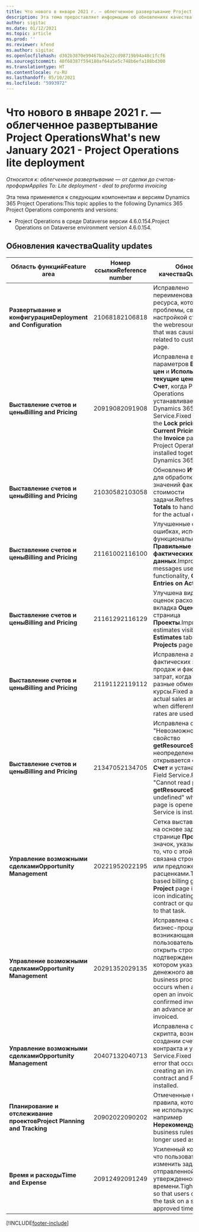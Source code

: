 ```yaml
---
title: Что нового в январе 2021 г. — облегченное развертывание Project Operations
description: Эта тема предоставляет информацию об обновлениях качества, доступных в облегченном развертывании Project Operations выпуска за январь 2021 г.
author: sigitac
ms.date: 01/12/2021
ms.topic: article
ms.prod: ''
ms.reviewer: kfend
ms.author: sigitac
ms.openlocfilehash: d302b3870e99467ba2e22cd98719b94a48c1fcf6
ms.sourcegitcommit: 40f68387f594180af64a5e5c748b6efa188bd300
ms.translationtype: HT
ms.contentlocale: ru-RU
ms.lasthandoff: 05/10/2021
ms.locfileid: "5993972"
---
```

# <a name="whats-new-january-2021---project-operations-lite-deployment"></a><span data-ttu-id="41871-103">Что нового в январе 2021 г. — облегченное развертывание Project Operations</span><span class="sxs-lookup"><span data-stu-id="41871-103">What's new January 2021 - Project Operations lite deployment</span></span>


<span data-ttu-id="41871-104">_Относится к: облегченное развертывание — от сделки до счетов-проформ_</span><span class="sxs-lookup"><span data-stu-id="41871-104">_Applies To: Lite deployment - deal to proforma invoicing_</span></span>

<span data-ttu-id="41871-105">Эта тема применяется к следующим компонентам и версиям Dynamics 365 Project Operations:</span><span class="sxs-lookup"><span data-stu-id="41871-105">This topic applies to the following Dynamics 365 Project Operations components and versions:</span></span>

  - <span data-ttu-id="41871-106">Project Operations в среде Dataverse версии 4.6.0.154.</span><span class="sxs-lookup"><span data-stu-id="41871-106">Project Operations on Dataverse environment version 4.6.0.154.</span></span>
  
## <a name="quality-updates"></a><span data-ttu-id="41871-107">Обновления качества</span><span class="sxs-lookup"><span data-stu-id="41871-107">Quality updates</span></span>

| <span data-ttu-id="41871-108">**Область функций**</span><span class="sxs-lookup"><span data-stu-id="41871-108">**Feature area**</span></span> | <span data-ttu-id="41871-109">**Номер ссылки**</span><span class="sxs-lookup"><span data-stu-id="41871-109">**Reference number**</span></span> | <span data-ttu-id="41871-110">**Обновление качества**</span><span class="sxs-lookup"><span data-stu-id="41871-110">**Quality update**</span></span> |
| --- | --- | --- |
| <span data-ttu-id="41871-111">**Развертывание и конфигурация**</span><span class="sxs-lookup"><span data-stu-id="41871-111">**Deployment and Configuration**</span></span> | <span data-ttu-id="41871-112">2106818</span><span class="sxs-lookup"><span data-stu-id="41871-112">2106818</span></span> | <span data-ttu-id="41871-113">Исправлено переименование веб-ресурса, которое вызывало проблемы, связанные с настройкой страницы.</span><span class="sxs-lookup"><span data-stu-id="41871-113">Fixed the webresource rename that was causing issues related to customizing a page.</span></span> |
| <span data-ttu-id="41871-114">**Выставление счетов и цены**</span><span class="sxs-lookup"><span data-stu-id="41871-114">**Billing and Pricing**</span></span> | <span data-ttu-id="41871-115">2091908</span><span class="sxs-lookup"><span data-stu-id="41871-115">2091908</span></span> | <span data-ttu-id="41871-116">Исправлена видимость параметров **Блокировка цен** и **Использовать текущие цены** на странице **Счет**, когда Project Operations устанавливается вместе с Dynamics 365 Field Service.</span><span class="sxs-lookup"><span data-stu-id="41871-116">Fixed the visibility of the **Lock pricing** and **Use Current Pricing** options on the **Invoice** page when Project Operations is installed together with Dynamics 365 Field Service.</span></span> |
| <span data-ttu-id="41871-117">**Выставление счетов и цены**</span><span class="sxs-lookup"><span data-stu-id="41871-117">**Billing and Pricing**</span></span> | <span data-ttu-id="41871-118">2103058</span><span class="sxs-lookup"><span data-stu-id="41871-118">2103058</span></span> | <span data-ttu-id="41871-119">Обновлено **Итоги проекта** для обработки нулевых значений фактической стоимости задачи.</span><span class="sxs-lookup"><span data-stu-id="41871-119">Refreshed **Project Totals** to handle null values for the actual cost on a task.</span></span> |
| <span data-ttu-id="41871-120">**Выставление счетов и цены**</span><span class="sxs-lookup"><span data-stu-id="41871-120">**Billing and Pricing**</span></span> | <span data-ttu-id="41871-121">2116100</span><span class="sxs-lookup"><span data-stu-id="41871-121">2116100</span></span> | <span data-ttu-id="41871-122">Улучшенные сообщения об ошибках, используемые с функциональностью, **Правильные записи в фактических данных**.</span><span class="sxs-lookup"><span data-stu-id="41871-122">Improved error messages used with the functionality, **Correct Entries on Actuals**.</span></span> |
| <span data-ttu-id="41871-123">**Выставление счетов и цены**</span><span class="sxs-lookup"><span data-stu-id="41871-123">**Billing and Pricing**</span></span> | <span data-ttu-id="41871-124">2116129</span><span class="sxs-lookup"><span data-stu-id="41871-124">2116129</span></span> | <span data-ttu-id="41871-125">Улучшена видимость оценок расходов на вкладка **Оценки** на страница **Проекты**.</span><span class="sxs-lookup"><span data-stu-id="41871-125">Improved expense estimates visibility on the **Estimates** tab on the **Projects** page.</span></span> |
| <span data-ttu-id="41871-126">**Выставление счетов и цены**</span><span class="sxs-lookup"><span data-stu-id="41871-126">**Billing and Pricing**</span></span> | <span data-ttu-id="41871-127">2119112</span><span class="sxs-lookup"><span data-stu-id="41871-127">2119112</span></span> | <span data-ttu-id="41871-128">Исправлена агрегация фактических значений продаж и фактических затрат, когда используются разные обменные курсы.</span><span class="sxs-lookup"><span data-stu-id="41871-128">Fixed aggregation of actual sales and actual cost when different exchange rates are used.</span></span> |
| <span data-ttu-id="41871-129">**Выставление счетов и цены**</span><span class="sxs-lookup"><span data-stu-id="41871-129">**Billing and Pricing**</span></span> | <span data-ttu-id="41871-130">2134705</span><span class="sxs-lookup"><span data-stu-id="41871-130">2134705</span></span> | <span data-ttu-id="41871-131">Исправлена ошибка "Невозможно прочитать свойство **getResourceString** неопределенного", когда открывается страница **Счет** и устанавливается Field Service.</span><span class="sxs-lookup"><span data-stu-id="41871-131">Fixed the error, "Cannot read property **getResourceString** of undefined" when the **Invoice** page is opened and Field Service is installed.</span></span> |
| <span data-ttu-id="41871-132">**Управление возможными сделками**</span><span class="sxs-lookup"><span data-stu-id="41871-132">**Opportunity Management**</span></span> | <span data-ttu-id="41871-133">2022195</span><span class="sxs-lookup"><span data-stu-id="41871-133">2022195</span></span> | <span data-ttu-id="41871-134">Сетка выставления счетов на основе задач на странице **Проект** имеет значок, указывающий на то, что с этой задачей связана строка контракта или предложения с расценками.</span><span class="sxs-lookup"><span data-stu-id="41871-134">The task-based billing grid on the **Project** page includes an icon indicating that there is a contract or quote line linked to that task.</span></span> |
| <span data-ttu-id="41871-135">**Управление возможными сделками**</span><span class="sxs-lookup"><span data-stu-id="41871-135">**Opportunity Management**</span></span> | <span data-ttu-id="41871-136">2029135</span><span class="sxs-lookup"><span data-stu-id="41871-136">2029135</span></span> | <span data-ttu-id="41871-137">Исправлена ошибка бизнес-процесса, возникающая, когда пользователь пытается открыть строку счета в подтвержденном счете, в котором указана сумма денежного аванса.</span><span class="sxs-lookup"><span data-stu-id="41871-137">Fixed the business process error that occurs when a user tries to open an invoice line on a confirmed invoice that has an advance amount invoiced.</span></span> |
| <span data-ttu-id="41871-138">**Управление возможными сделками**</span><span class="sxs-lookup"><span data-stu-id="41871-138">**Opportunity Management**</span></span> | <span data-ttu-id="41871-139">2040713</span><span class="sxs-lookup"><span data-stu-id="41871-139">2040713</span></span> | <span data-ttu-id="41871-140">Исправлена ошибка скрипта, возникающая при создании счета из контракта и установке Field Service.</span><span class="sxs-lookup"><span data-stu-id="41871-140">Fixed the script error that occurs when creating an invoice from a contract and Field Service is installed.</span></span> |
| <span data-ttu-id="41871-141">**Планирование и отслеживание проектов**</span><span class="sxs-lookup"><span data-stu-id="41871-141">**Project Planning and Tracking**</span></span> | <span data-ttu-id="41871-142">2090202</span><span class="sxs-lookup"><span data-stu-id="41871-142">2090202</span></span> | <span data-ttu-id="41871-143">Отмеченные бизнес-правила, которые больше не используются, например **Нерекомендуемый**.</span><span class="sxs-lookup"><span data-stu-id="41871-143">Marked business rules that are no longer used as **Deprecated**.</span></span> |
| <span data-ttu-id="41871-144">**Время и расходы**</span><span class="sxs-lookup"><span data-stu-id="41871-144">**Time and Expense**</span></span> | <span data-ttu-id="41871-145">2091249</span><span class="sxs-lookup"><span data-stu-id="41871-145">2091249</span></span> | <span data-ttu-id="41871-146">Усиленный контроль, так что пользователи не могут изменить задачу в отправленной или утвержденной записи времени.</span><span class="sxs-lookup"><span data-stu-id="41871-146">Tightened controls so that users can't change the task on a submitted or approved time entry.</span></span> |


[!INCLUDE[footer-include](../../includes/footer-banner.md)]